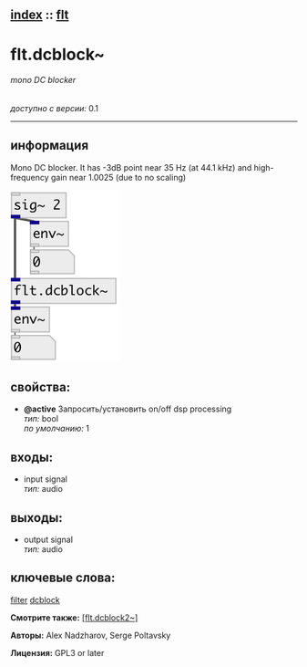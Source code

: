 [index](index.html) :: [flt](category_flt.html)
---

# flt.dcblock~

###### mono DC blocker

*доступно с версии:* 0.1

---


## информация
Mono DC blocker. It has -3dB point near 35 Hz (at 44.1 kHz) and high-frequency gain near 1.0025 (due to no scaling)


[![example](../examples/img/flt.dcblock~.jpg)](../examples/pd/flt.dcblock~.pd)







## свойства:

* **@active** 
Запросить/установить on/off dsp processing<br>
_тип:_ bool<br>
_по умолчанию:_ 1<br>



## входы:

* input signal<br>
_тип:_ audio



## выходы:

* output signal<br>
_тип:_ audio



## ключевые слова:

[filter](keywords/filter.html)
[dcblock](keywords/dcblock.html)



**Смотрите также:**
[\[flt.dcblock2~\]](flt.dcblock2~.html)




**Авторы:** Alex Nadzharov, Serge Poltavsky




**Лицензия:** GPL3 or later





